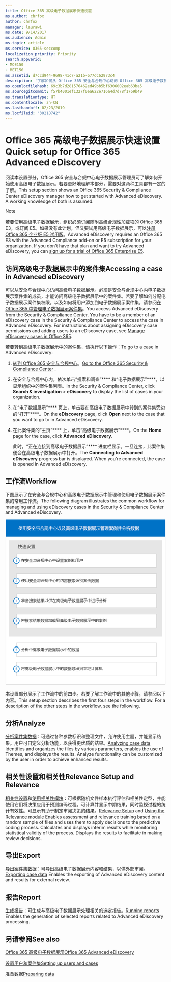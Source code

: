 ```yaml
---
title: Office 365 高级电子数据展示快速设置
ms.author: chrfox
author: chrfox
manager: laurawi
ms.date: 9/14/2017
ms.audience: Admin
ms.topic: article
ms.service: O365-seccomp
localization_priority: Priority
search.appverid:
- MOE150
- MET150
ms.assetid: d7ccd944-9698-41c7-a21b-677dc62973c4
description: '了解如何从 Office 365 安全与合规中心访问 Office 365 高级电子数据展示，并查看使用高级电子数据展示的典型工作流。  '
ms.openlocfilehash: 69c3b7d281576462ed49bb5bf6306002eab63ba5
ms.sourcegitcommit: f57b4001ef1327f0ea622e716a4d7d78f1769b49
ms.translationtype: HT
ms.contentlocale: zh-CN
ms.lasthandoff: 02/23/2019
ms.locfileid: "30218742"
---
```

# <a name="quick-setup-for-office-365-advanced-ediscovery"></a><span data-ttu-id="bde47-103">Office 365 高级电子数据展示快速设置</span><span class="sxs-lookup"><span data-stu-id="bde47-103">Quick setup for Office 365 Advanced eDiscovery</span></span>

<span data-ttu-id="bde47-p101">阅读本设置部分，Office 365 安全与合规中心电子数据展示管理员可了解如何开始使用高级电子数据展示。若要更好地理解本部分，需要对这两种工具都有一定的了解。</span><span class="sxs-lookup"><span data-stu-id="bde47-p101">This setup section shows an Office 365 Security &amp; Compliance Center eDiscovery manager how to get started with Advanced eDiscovery. A working knowledge of both is assumed.</span></span>
  
> [!NOTE]
> <span data-ttu-id="bde47-p102">若要使用高级电子数据展示，组织必须订阅随附高级合规性加载项的 Office 365 E3，或订阅 E5。如果没有此计划，但又要试用高级电子数据展示，可以[注册 Office 365 企业版 E5 试用版](https://go.microsoft.com/fwlink/p/?LinkID=698279)。</span><span class="sxs-lookup"><span data-stu-id="bde47-p102">Advanced eDiscovery requires an Office 365 E3 with the Advanced Compliance add-on or E5 subscription for your organization. If you don't have that plan and want to try Advanced eDiscovery, you can [sign up for a trial of Office 365 Enterprise E5](https://go.microsoft.com/fwlink/p/?LinkID=698279).</span></span> 
  
## <a name="accessing-a-case-in-advanced-ediscovery"></a><span data-ttu-id="bde47-108">访问高级电子数据展示中的案件集</span><span class="sxs-lookup"><span data-stu-id="bde47-108">Accessing a case in Advanced eDiscovery</span></span>

<span data-ttu-id="bde47-p103">可以从安全与合规中心访问高级电子数据展示。必须是安全与合规中心内电子数据展示案件集的成员，才能访问高级电子数据展示中的案件集。若要了解如何分配电子数据展示案件集权限，以及如何将用户添加到电子数据展示案件集，请参阅[在 Office 365 中管理电子数据展示案件集](manage-ediscovery-cases.md)。</span><span class="sxs-lookup"><span data-stu-id="bde47-p103">You access Advanced eDiscovery from the Security &amp; Compliance Center. You have to be a member of an eDiscovery case in the Security &amp; Compliance Center to access the case in Advanced eDiscovery. For instructions about assigning eDiscovery case permissions and adding users to an eDiscovery case, see [Manage eDiscovery cases in Office 365](manage-ediscovery-cases.md).</span></span> 
  
<span data-ttu-id="bde47-112">若要转到高级电子数据展示中的案件集，请执行以下操作：</span><span class="sxs-lookup"><span data-stu-id="bde47-112">To go to a case in Advanced eDiscovery:</span></span> 
  
1. <span data-ttu-id="bde47-113">[转到 Office 365 安全与合规中心](go-to-the-securitycompliance-center.md)。</span><span class="sxs-lookup"><span data-stu-id="bde47-113">[Go to the Office 365 Security &amp; Compliance Center](go-to-the-securitycompliance-center.md) .</span></span> 
    
2. <span data-ttu-id="bde47-114">在安全与合规中心内，依次单击“搜索和调查”\*\*\*\* 和“电子数据展示”\*\*\*\*，以显示组织中的案件集列表。</span><span class="sxs-lookup"><span data-stu-id="bde47-114">In the Security &amp; Compliance Center, click **Search &amp; investigation** \> **eDiscovery** to display the list of cases in your organization.</span></span> 
    
3. <span data-ttu-id="bde47-115">在“电子数据展示”\*\*\*\* 页上，单击要在高级电子数据展示中转到的案件集旁边的“打开”\*\*\*\*。</span><span class="sxs-lookup"><span data-stu-id="bde47-115">On the **eDiscovery** page, click **Open** next to the case that you want to go to in Advanced eDiscovery.</span></span> 
    
4. <span data-ttu-id="bde47-116">在此案件集的“主页”\*\*\*\* 上，单击“高级电子数据展示”\*\*\*\*。</span><span class="sxs-lookup"><span data-stu-id="bde47-116">On the **Home** page for the case, click **Advanced eDiscovery**.</span></span>
    
    <span data-ttu-id="bde47-p104">此时，“正在连接到高级电子数据展示”\*\*\*\* 进度栏显示。一旦连接，此案件集便会在高级电子数据展示中打开。</span><span class="sxs-lookup"><span data-stu-id="bde47-p104">The **Connecting to Advanced eDiscovery** progress bar is displayed. When you're connected, the case is opened in Advanced eDiscovery.</span></span> 
    
## <a name="workflow"></a><span data-ttu-id="bde47-119">工作流</span><span class="sxs-lookup"><span data-stu-id="bde47-119">Workflow</span></span>

<span data-ttu-id="bde47-120">下图展示了在安全与合规中心和高级电子数据展示中管理和使用电子数据展示案件集的常用工作流。</span><span class="sxs-lookup"><span data-stu-id="bde47-120">The following diagram illustrates the common workflow for managing and using eDiscovery cases in the Security &amp; Compliance Center and Advanced eDiscovery.</span></span> 
  
![图中显示了包含四个设置阶段的 Office 365 高级电子数据展示工作流，包括设置用户和案件集、标识案件集数据、导出和处理，然后是分析和导出到本地计算机这两个阶段。](media/76589ccc-789d-4581-b3a8-98d339b05979.png)
  
<span data-ttu-id="bde47-p105">本设置部分展示了工作流中的前四步。若要了解工作流中的其他步骤，请参阅以下内容。</span><span class="sxs-lookup"><span data-stu-id="bde47-p105">This setup section describes the first four steps in the workflow. For a description of the other steps in the workflow, see the following.</span></span>
  
## <a name="analyze"></a><span data-ttu-id="bde47-124">分析</span><span class="sxs-lookup"><span data-stu-id="bde47-124">Analyze</span></span>

<span data-ttu-id="bde47-p106">[分析案件集数据](analyze-case-data-with-advanced-ediscovery.md)：可通过各种参数标识和整理文件，允许使用主题，并能显示结果。用户可自定义分析功能，以获得更优质的结果。</span><span class="sxs-lookup"><span data-stu-id="bde47-p106">[Analyzing case data](analyze-case-data-with-advanced-ediscovery.md) Identifies and organizes the files by various parameters, enables the use of Themes, and displays the results. Analyze functionality can be customized by the user in order to achieve enhanced results.</span></span> 
  
## <a name="relevance-setup-and-relevance"></a><span data-ttu-id="bde47-127">相关性设置和相关性</span><span class="sxs-lookup"><span data-stu-id="bde47-127">Relevance Setup and Relevance</span></span>

<span data-ttu-id="bde47-p107">[相关性设置](manage-relevance-setup-in-advanced-ediscovery.md)和[使用相关性模块](use-relevance-in-advanced-ediscovery.md)：可根据随机文件样本执行评估和相关性定型，并能使用它们将决策应用于预测编码过程。可计算并显示中期结果，同时监视过程的统计有效性。可显示有助于制定审阅决策的结果。</span><span class="sxs-lookup"><span data-stu-id="bde47-p107">[Relevance Setup](manage-relevance-setup-in-advanced-ediscovery.md) and [Using the Relevance module](use-relevance-in-advanced-ediscovery.md) Enables assessment and relevance training based on a random sample of files and uses them to apply decisions to the predictive coding process. Calculates and displays interim results while monitoring statistical validity of the process. Displays the results to facilitate in making review decisions.</span></span> 
  
## <a name="export"></a><span data-ttu-id="bde47-131">导出</span><span class="sxs-lookup"><span data-stu-id="bde47-131">Export</span></span>

<span data-ttu-id="bde47-132">[导出案件集数据](export-case-data-in-advanced-ediscovery.md)：可导出高级电子数据展示内容和结果，以供外部审阅。</span><span class="sxs-lookup"><span data-stu-id="bde47-132">[Exporting case data](export-case-data-in-advanced-ediscovery.md) Enables the exporting of Advanced eDiscovery content and results for external review.</span></span> 
  
## <a name="report"></a><span data-ttu-id="bde47-133">报告</span><span class="sxs-lookup"><span data-stu-id="bde47-133">Report</span></span>

<span data-ttu-id="bde47-134">[生成报告](run-reports-in-advanced-ediscovery.md)：可生成与高级电子数据展示处理相关的选定报告。</span><span class="sxs-lookup"><span data-stu-id="bde47-134">[Running reports](run-reports-in-advanced-ediscovery.md) Enables the generation of selected reports related to Advanced eDiscovery processing.</span></span> 
  
## <a name="see-also"></a><span data-ttu-id="bde47-135">另请参阅</span><span class="sxs-lookup"><span data-stu-id="bde47-135">See also</span></span>

[<span data-ttu-id="bde47-136">Office 365 高级电子数据展示</span><span class="sxs-lookup"><span data-stu-id="bde47-136">Office 365 Advanced eDiscovery</span></span>](office-365-advanced-ediscovery.md)
  
[<span data-ttu-id="bde47-137">设置用户和案件集</span><span class="sxs-lookup"><span data-stu-id="bde47-137">Setting up users and cases</span></span>](set-up-users-and-cases-in-advanced-ediscovery.md)
  
[<span data-ttu-id="bde47-138">准备数据</span><span class="sxs-lookup"><span data-stu-id="bde47-138">Preparing data</span></span>](prepare-data-for-advanced-ediscovery.md)

